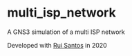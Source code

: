 # multi_isp_network
A GNS3 simulation of a multi ISP network

Developed with [Rui Santos](https://github.com/Rupesa) in 2020
